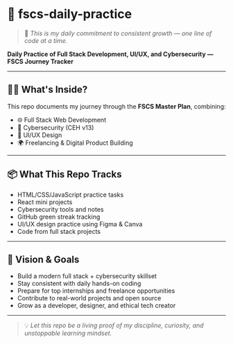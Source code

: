 # 🌱 fscs-daily-practice

> 🚀 *This is my daily commitment to consistent growth — one line of code at a time.*

**Daily Practice of Full Stack Development, UI/UX, and Cybersecurity — FSCS Journey Tracker**

---

## 👨‍💻 What's Inside?

This repo documents my journey through the **FSCS Master Plan**, combining:

- 🌐 Full Stack Web Development  
- 🔐 Cybersecurity (CEH v13)  
- 🎨 UI/UX Design  
- 🌍 Freelancing & Digital Product Building  

---

## 📦 What This Repo Tracks

- HTML/CSS/JavaScript practice tasks  
- React mini projects  
- Cybersecurity tools and notes  
- GitHub green streak tracking  
- UI/UX design practice using Figma & Canva  
- Code from full stack projects  

---

## 🎯 Vision & Goals

- Build a modern full stack + cybersecurity skillset  
- Stay consistent with daily hands-on coding  
- Prepare for top internships and freelance opportunities  
- Contribute to real-world projects and open source  
- Grow as a developer, designer, and ethical tech creator  

---

> 💡 *Let this repo be a living proof of my discipline, curiosity, and unstoppable learning mindset.*
